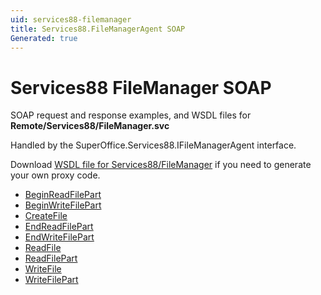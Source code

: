 ```yaml
---
uid: services88-filemanager
title: Services88.FileManagerAgent SOAP
Generated: true
---
```


# Services88 FileManager SOAP

SOAP request and response examples, and WSDL files for **Remote/Services88/FileManager.svc**

Handled by the <see cref="T:SuperOffice.Services88.IFileManagerAgent">SuperOffice.Services88.IFileManagerAgent</see> interface.



Download [WSDL file for Services88/FileManager](../Services88-FileManager.md) if you need to generate your own proxy code.

* [BeginReadFilePart](BeginReadFilePart.md)
* [BeginWriteFilePart](BeginWriteFilePart.md)
* [CreateFile](CreateFile.md)
* [EndReadFilePart](EndReadFilePart.md)
* [EndWriteFilePart](EndWriteFilePart.md)
* [ReadFile](ReadFile.md)
* [ReadFilePart](ReadFilePart.md)
* [WriteFile](WriteFile.md)
* [WriteFilePart](WriteFilePart.md)
